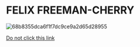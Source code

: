 # FELIX FREEMAN-CHERRY
![68b8355dca6f1f7dc9ce9a2d65d28955](https://github.com/user-attachments/assets/a93de965-8ef8-4363-8ba0-0a556adb0dd1)

[Do not click this link](https://www.youtube.com/watch?v=Hkz88JEDCzc "Spinning Horse")




